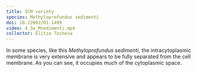 ```yaml
---
title: ICM variety
species: Methyloprofundus sedimenti 
doi: 10.22002/D1.1499
video: 4_3a_Msedimenti.mp4
collector: Elitza Tocheva
---
```


In some species, like this *Methyloprofundus sedimenti*, the intracytoplasmic membrane is very extensive and appears to be fully separated from the cell membrane. As you can see, it occupies much of the cytoplasmic space.

